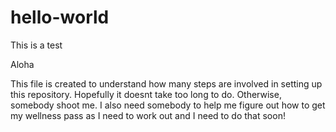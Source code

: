# hello-world
This is a test

Aloha

This file is created to understand how many steps are involved in setting up this repository. Hopefully it doesnt take too long to do. Otherwise, somebody shoot me. 
I also need somebody to help me figure out how to get my wellness pass as I need to work out and I need to do that soon!
